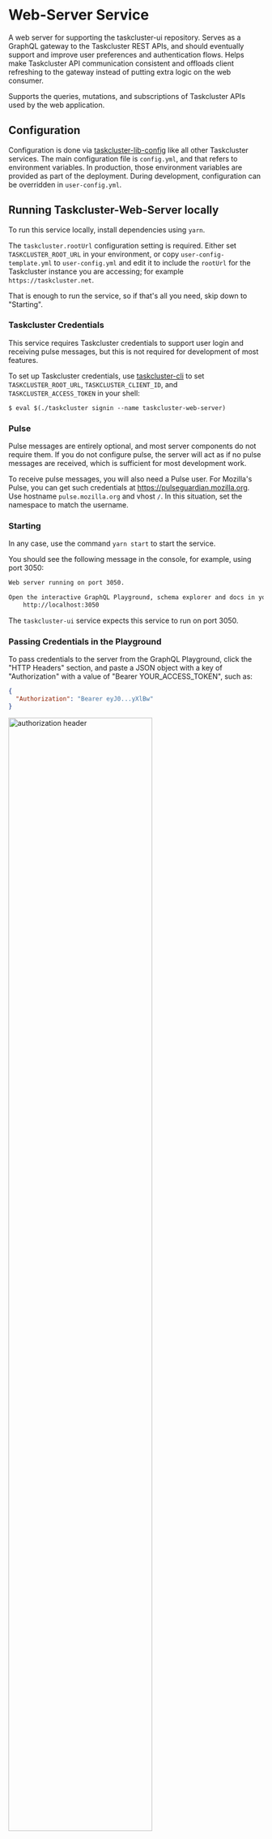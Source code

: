 # Web-Server Service

A web server for supporting the taskcluster-ui repository. Serves as a
GraphQL gateway to the Taskcluster REST APIs, and should eventually support and
improve user preferences and authentication flows.
Helps make Taskcluster API communication consistent and offloads client refreshing
to the gateway instead of putting extra logic on the web consumer.

Supports the queries, mutations, and subscriptions of Taskcluster APIs used
by the web application.

## Configuration

Configuration is done via [taskcluster-lib-config](../../libraries/config) like all
other Taskcluster services. The main configuration file is `config.yml`, and
that refers to environment variables.  In production, those environment
variables are provided as part of the deployment.  During development,
configuration can be overridden in `user-config.yml`.

## Running Taskcluster-Web-Server locally

To run this service locally, install dependencies using `yarn`.

The `taskcluster.rootUrl` configuration setting is required. Either set
`TASKCLUSTER_ROOT_URL` in your environment, or copy `user-config-template.yml`
to `user-config.yml` and edit it to include the `rootUrl` for the Taskcluster
instance you are accessing; for example `https://taskcluster.net`.

That is enough to run the service, so if that's all you need, skip down to "Starting".

### Taskcluster Credentials

This service requires Taskcluster credentials to support user login and
receiving pulse messages, but this is not required for development of most
features.

To set up Taskcluster credentials, use
[taskcluster-cli](https://github.com/taskcluster/taskcluster-cli) to set
`TASKCLUSTER_ROOT_URL`, `TASKCLUSTER_CLIENT_ID`, and `TASKCLUSTER_ACCESS_TOKEN`
in your shell:

```shell
$ eval $(./taskcluster signin --name taskcluster-web-server)
```

### Pulse

Pulse messages are entirely optional, and most server components do not require
them. If you do not configure pulse, the server will act as if no pulse
messages are received, which is sufficient for most development work.

To receive pulse messages, you will also need a Pulse user.  For Mozilla's
Pulse, you can get such credentials at https://pulseguardian.mozilla.org.  Use
hostname `pulse.mozilla.org` and vhost `/`. In this situation, set the
namespace to match the username.

### Starting

In any case, use the command `yarn start` to start the service.

You should see the following message in the console, for example, using port 3050:

```bash
Web server running on port 3050.

Open the interactive GraphQL Playground, schema explorer and docs in your browser at:
    http://localhost:3050
```

The `taskcluster-ui` service expects this service to run on port 3050.

### Passing Credentials in the Playground

To pass credentials to the server from the GraphQL Playground, click the "HTTP Headers"
section, and paste a JSON object with a key of "Authorization" with a value of
"Bearer YOUR_ACCESS_TOKEN", such as:

```json
{
  "Authorization": "Bearer eyJ0...yXlBw"
}
```

<img src="https://cldup.com/XDpBc-qY5Q.png" alt="authorization header" height="75%" width="75%" />

## Login Strategies

### GitHub

In order to enable the GitHub login strategy, specify the GitHub client ID and secret for an OAuth application created
for use against this service and its web UI, either as environment variables:

```sh
GITHUB_CLIENT_ID="<insert GitHub client ID here>"
GITHUB_CLIENT_SECRET="<insert GitHub client secret here>"
```

or as `login.strategies.github.clientId` and `login.strategies.github.clientSecret`
in `user-config.yml`.

Now, start the service as you normally would.

**Note: be sure to not commit these environment variables to source control,
and use a separate client ID and secret for production than used in
development.**

## Sample Queries

Query a task, selecting status state and name:

```graphql
query Sample {
  task(taskId: "XeC1Y4NjQp25SbK0o8ab7w") {
    status {
      state
    }
    
    metadata {
      name
    }
  }
}
```

Select the taskId for all tasks in a task group,
and select whether there is another page:

```graphql
query Sample {
  taskGroup(taskGroupId: "AMfy-mopRaOCQlNW5IhOeQ") {
    pageInfo {
      hasNextPage
    }

    edges {
      node {
        taskId
      }
    }
  }
}
```

## Sample mutations

Create a tutorial task:

```graphql
mutation Sample($taskId: ID!, $task: TaskInput!) {
  createTask(taskId: $taskId, task: $task) {
    state
  }
}
```

Variables:

```json
{
  "taskId": "fN1SbArXTPSVFNUvaOlinQ",
  "task": {
    "provisionerId": "aws-provisioner-v1",
    "workerType": "tutorial",
    "retries": 0,
    "created": "2018-03-07T05:53:06.683Z",
    "deadline": "2018-03-07T06:03:06.683Z",
    "expires": "2019-03-07T06:03:06.683Z",
    "payload": {
      "image": "ubuntu:13.10",
      "command": [
        "/bin/bash",
        "-c",
        "for ((i=1;i<=600;i++)); do echo $i; sleep 1; done"
      ],
      "maxRunTime": 600
    },
    "metadata": {
      "name": "GraphQL Tutorial Task",
      "description": "Task created via GraphQL",
      "owner": "eli@eliperelman.com",
      "source": "https://localhost:3050/"
    }
  }
}
```

## Sample subscriptions

Subscribe to the tasks entering the `PENDING` state within a task group,
selecting its state:

```graphql
subscription Sample {
  tasksPending(taskGroupId: "fN1SbArXTPSVFNUvaOlinQ") {
    status {
      state
    }
  }
}
```

Subscribe to multiple task group subscriptions, selecting the state
from each status change:

```graphql
subscription Sample($taskGroupId: ID!, $subscriptions: [TaskSubscriptions]!) {
  tasksSubscriptions(taskGroupId: $taskGroupId, subscriptions: $subscriptions) {
    ...on TaskFailed {
      status {
        state
      }
    }
    ...on TaskException {
      status {
        state
      }
    }
    ...on TaskCompleted {
      status {
        state
      }
    }
  }
}
```

Variables:

```json
{
  "taskGroupId": "fN1SbArXTPSVFNUvaOlinQ",
  "subscriptions": [
    "tasksException",
    "tasksFailed",
    "tasksCompleted"
  ]
}
```

## Data Flow Diagram

![data flow](https://cldup.com/e3lrkf28ab.png)
